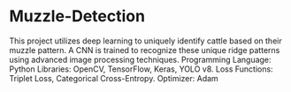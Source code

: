 # Muzzle-Detection
This project utilizes deep learning to uniquely identify cattle based on their muzzle pattern. A CNN is trained to recognize these unique ridge patterns using advanced image processing techniques. Programming Language: Python Libraries: OpenCV, TensorFlow, Keras, YOLO v8. Loss Functions: Triplet Loss, Categorical Cross-Entropy. Optimizer: Adam
